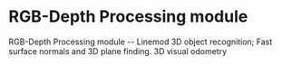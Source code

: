  RGB-Depth Processing module
============================

RGB-Depth Processing module -- Linemod 3D object recognition; Fast surface normals and 3D plane finding. 3D visual odometry
